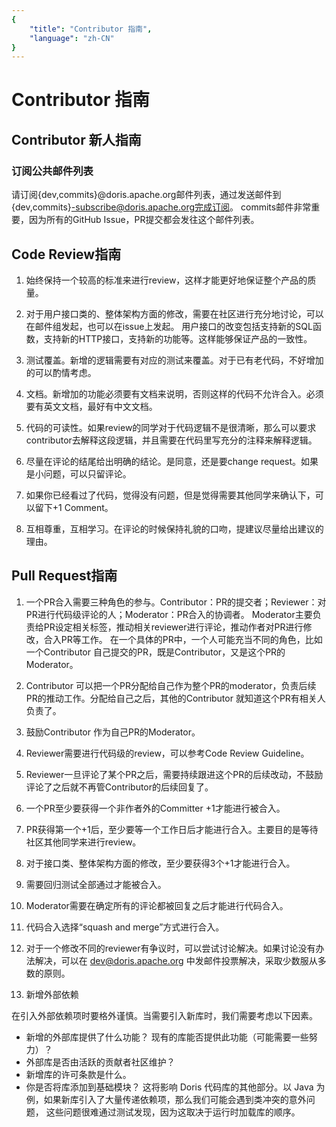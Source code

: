 ```yaml
---
{
    "title": "Contributor 指南",
    "language": "zh-CN"
}
---
```


<!-- 
Licensed to the Apache Software Foundation (ASF) under one
or more contributor license agreements.  See the NOTICE file
distributed with this work for additional information
regarding copyright ownership.  The ASF licenses this file
to you under the Apache License, Version 2.0 (the
"License"); you may not use this file except in compliance
with the License.  You may obtain a copy of the License at

  http://www.apache.org/licenses/LICENSE-2.0

Unless required by applicable law or agreed to in writing,
software distributed under the License is distributed on an
"AS IS" BASIS, WITHOUT WARRANTIES OR CONDITIONS OF ANY
KIND, either express or implied.  See the License for the
specific language governing permissions and limitations
under the License.
-->

# Contributor 指南

## Contributor 新人指南

### 订阅公共邮件列表

请订阅{dev,commits}@doris.apache.org邮件列表，通过发送邮件到{dev,commits}-subscribe@doris.apache.org完成订阅。
commits邮件非常重要，因为所有的GitHub Issue，PR提交都会发往这个邮件列表。

## Code Review指南

1. 始终保持一个较高的标准来进行review，这样才能更好地保证整个产品的质量。

2. 对于用户接口类的、整体架构方面的修改，需要在社区进行充分地讨论，可以在邮件组发起，也可以在issue上发起。
用户接口的改变包括支持新的SQL函数，支持新的HTTP接口，支持新的功能等。这样能够保证产品的一致性。

3. 测试覆盖。新增的逻辑需要有对应的测试来覆盖。对于已有老代码，不好增加的可以酌情考虑。

4. 文档。新增加的功能必须要有文档来说明，否则这样的代码不允许合入。必须要有英文文档，最好有中文文档。

5. 代码的可读性。如果review的同学对于代码逻辑不是很清晰，那么可以要求contributor去解释这段逻辑，并且需要在代码里写充分的注释来解释逻辑。

6. 尽量在评论的结尾给出明确的结论。是同意，还是要change request。如果是小问题，可以只留评论。

7. 如果你已经看过了代码，觉得没有问题，但是觉得需要其他同学来确认下，可以留下+1 Comment。

8. 互相尊重，互相学习。在评论的时候保持礼貌的口吻，提建议尽量给出建议的理由。

## Pull Request指南

1. 一个PR合入需要三种角色的参与。Contributor：PR的提交者；Reviewer：对PR进行代码级评论的人；Moderator：PR合入的协调者。
Moderator主要负责给PR设定相关标签，推动相关reviewer进行评论，推动作者对PR进行修改，合入PR等工作。
在一个具体的PR中，一个人可能充当不同的角色，比如一个Contributor 自己提交的PR，既是Contributor，又是这个PR的Moderator。

2. Contributor 可以把一个PR分配给自己作为整个PR的moderator，负责后续PR的推动工作。分配给自己之后，其他的Contributor 就知道这个PR有相关人负责了。

3. 鼓励Contributor 作为自己PR的Moderator。

4. Reviewer需要进行代码级的review，可以参考Code Review Guideline。

5. Reviewer一旦评论了某个PR之后，需要持续跟进这个PR的后续改动，不鼓励评论了之后就不再管Contributor的后续回复了。

6. 一个PR至少要获得一个非作者外的Committer +1才能进行被合入。

7. PR获得第一个+1后，至少要等一个工作日后才能进行合入。主要目的是等待社区其他同学来进行review。

8. 对于接口类、整体架构方面的修改，至少要获得3个+1才能进行合入。

9. 需要回归测试全部通过才能被合入。

10. Moderator需要在确定所有的评论都被回复之后才能进行代码合入。

11. 代码合入选择“squash and merge”方式进行合入。

12. 对于一个修改不同的reviewer有争议时，可以尝试讨论解决。如果讨论没有办法解决，可以在 dev@doris.apache.org 中发邮件投票解决，采取少数服从多数的原则。

13. 新增外部依赖

在引入外部依赖项时要格外谨慎。当需要引入新库时，我们需要考虑以下因素。

- 新增的外部库提供了什么功能？ 现有的库能否提供此功能（可能需要一些努力）？
- 外部库是否由活跃的贡献者社区维护？
- 新增库的许可条款是什么。
- 你是否将库添加到基础模块？ 这将影响 Doris 代码库的其他部分。以 Java 为例，如果新库引入了大量传递依赖项，那么我们可能会遇到类冲突的意外问题， 
这些问题很难通过测试发现，因为这取决于运行时加载库的顺序。 

